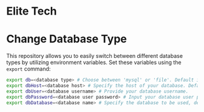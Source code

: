 # Elite Tech

# Change Database Type

This repository allows you to easily switch between different database types by utilizing environment variables. Set these variables using the `export` command:

```sh
export db=<database type> # Choose between 'mysql' or 'file'. Default is 'file'.
export dbHost=<database host> # Specify the host of your database. Default is 'localhost'.
export dbUser=<database username> # Provide your database username.
export dbPassword=<database user password> # Input your database user password.
export dbDatabase=<database name> # Specify the database to be used, default is 'elite_tech'.
```
